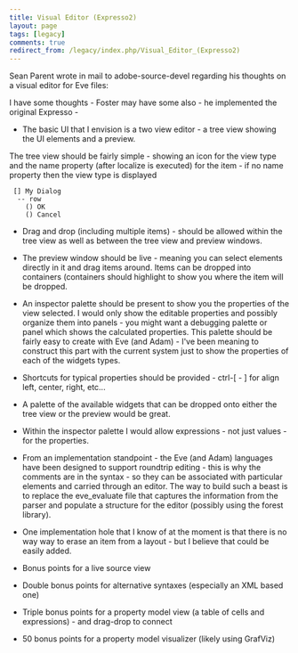 ```yaml
---
title: Visual Editor (Expresso2)
layout: page
tags: [legacy]
comments: true
redirect_from: /legacy/index.php/Visual_Editor_(Expresso2)
---
```


Sean Parent wrote in mail to adobe-source-devel regarding his thoughts on a visual editor for Eve files:

I have some thoughts - Foster may have some also - he implemented the original Expresso -

* The basic UI that I envision is a two view editor - a tree view showing the UI elements and a preview.

The tree view should be fairly simple - showing an icon for the view type and the name property (after localize is executed) for the item - if no name property then the view type is displayed

```none
 [] My Dialog
  -- row
    () OK
    () Cancel
```

* Drag and drop (including multiple items) - should be allowed within the tree view as well as between the tree view and preview windows.

* The preview window should be live - meaning you can select elements directly in it and drag items around. Items can be dropped into containers (containers should highlight to show you where the item will be dropped.

* An inspector palette should be present to show you the properties of the view selected. I would only show the editable properties and possibly organize them into panels - you might want a debugging palette or panel which shows the calculated properties. This palette should be fairly easy to create with Eve (and Adam) - I've been meaning to construct this part with the current system just to show the properties of each of the widgets types.

* Shortcuts for typical properties should be provided - ctrl-[ - ] for align left, center, right, etc...

* A palette of the available widgets that can be dropped onto either the tree view or the preview would be great.

* Within the inspector palette I would allow expressions - not just values - for the properties.

* From an implementation standpoint - the Eve (and Adam) languages have been designed to support roundtrip editing - this is why the comments are in the syntax - so they can be associated with particular elements and carried through an editor. The way to build such a beast is to replace the eve_evaluate file that captures the information from the parser and populate a structure for the editor (possibly using the forest library).

* One implementation hole that I know of at the moment is that there is no way way to erase an item from a layout - but I believe that could be easily added.

* Bonus points for a live source view
* Double bonus points for alternative syntaxes (especially an XML based one)
* Triple bonus points for a property model view (a table of cells and expressions) - and drag-drop to connect
* 50 bonus points for a property model visualizer (likely using GrafViz)
